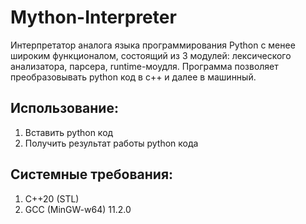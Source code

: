 Mython-Interpreter
=============

Интерпретатор аналога языка программирования Python с менее широким функционалом, состоящий из 3 модулей: лексического анализатора, парсера, runtime-моудля. Программа позволяет преобразовывать python код в c++ и далее в машинный.

**Использование:**
-------

1. Вставить python код
2. Получить результат работы python кода


**Системные требования:**
-------

1. C++20 (STL)
2. GCC (MinGW-w64) 11.2.0

